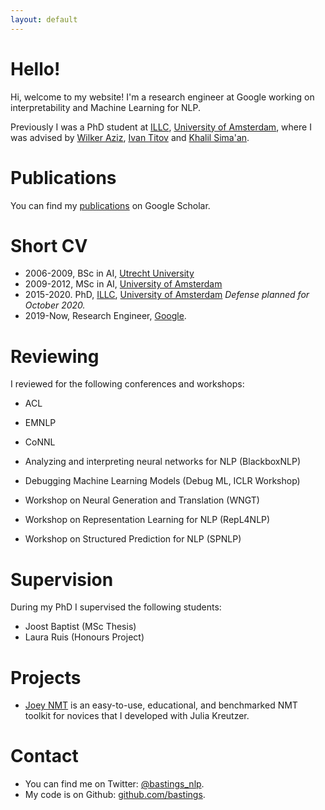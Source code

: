 ```yaml
---
layout: default
---
```


# Hello! 

Hi, welcome to my website! I'm a research engineer at Google working on interpretability and Machine Learning for NLP.

Previously I was a PhD student at [ILLC](https://www.illc.uva.nl/), [University of Amsterdam](https://www.uva.nl/), where I was advised by [Wilker Aziz](https://wilkeraziz.github.io/), [Ivan Titov](http://ivan-titov.org/) and [Khalil Sima'an](https://staff.fnwi.uva.nl/k.simaan/index.html). 

# Publications

You can find my [publications](https://scholar.google.com/citations?user=VG_wuYkAAAAJ&hl=en) on Google Scholar.

# Short CV

* 2006-2009, BSc in AI, [Utrecht University](https://www.uu.nl/)
* 2009-2012, MSc in AI, [University of Amsterdam](https://www.uva.nl/)
* 2015-2020. PhD, [ILLC](https://www.illc.uva.nl/), [University of Amsterdam](https://www.uva.nl/) *Defense planned for October 2020.*
* 2019-Now, Research Engineer, [Google](https://ai.google/).

# Reviewing

I reviewed for the following conferences and workshops:

* ACL
* EMNLP
* CoNNL

* Analyzing and interpreting neural networks for NLP (BlackboxNLP)
* Debugging Machine Learning Models (Debug ML, ICLR Workshop)
* Workshop on Neural Generation and Translation (WNGT)
* Workshop on Representation Learning for NLP (RepL4NLP)
* Workshop on Structured Prediction for NLP (SPNLP)

# Supervision

During my PhD I supervised the following students:

* Joost Baptist (MSc Thesis)
* Laura Ruis (Honours Project)

# Projects

* [Joey NMT](https://github.com/joeynmt/joeynmt) is an easy-to-use, educational, and benchmarked NMT toolkit for novices that I developed with Julia Kreutzer. 

# Contact

* You can find me on Twitter: [@bastings_nlp](https://twitter.com/bastings_nlp).
* My code is on Github: [github.com/bastings](https://github.com/bastings).
